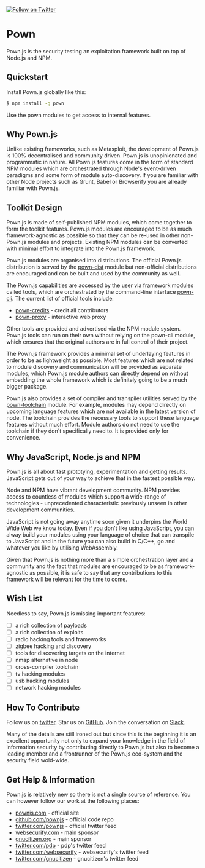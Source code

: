 [![Follow on Twitter](https://img.shields.io/twitter/follow/pownjs.svg?logo=twitter)](https://twitter.com/pownjs)

# Pown

Pown.js is the security testing an exploitation framework built on top of Node.js and NPM.

## Quickstart

Install Pown.js globally like this:

```sh
$ npm install -g pown
```

Use the pown modules to get access to internal features.

## Why Pown.js

Unlike existing frameworks, such as Metasploit, the development of Pown.js is 100% decentralised and community driven. Pown.js is unopinionated and programmatic in nature. All Pown.js features come in the form of standard NPM modules which are orchestrated through Node's event-driven paradigms and some form of module auto-discovery. If you are familiar with other Node projects such as Grunt, Babel or Browserify you are already familiar with Pown.js.

## Toolkit Design

Pown.js is made of self-published NPM modules, which come together to form the toolkit features. Pown.js modules are encouraged to be as much framework-agnostic as possible so that they can be re-used in other non-Pown.js modules and projects. Existing NPM modules can be converted with minimal effort to integrate into the Pown.js framework.

Pown.js modules are organised into distributions. The official Pown.js distribution is served by the [pown-dist](https://github.com/pownjs/pown-dist) module but non-official distributions are encouraged and can be built and used by the community as well.

The Pown.js capabilities are accessed by the user via framework modules called tools, which are orchestrated by the command-line interface [pown-cli](https://github.com/pownjs/pown-dist). The current list of official tools include:

* [pown-credits](https://github.com/pownjs/pown-credits) - credit all contributors
* [pown-proxy](https://github.com/pownjs/pown-proxy) - interactive web proxy

Other tools are provided and advertised via the NPM module system. Pown.js tools can run on their own without relying on the pown-cli module, which ensures that the original authors are in full control of their project.

The Pown.js framework provides a minimal set of underlaying features in order to be as lightweight as possible. Most features which are not related to module discovery and communication will be provided as separate modules, which Pown.js module authors can directly depend on without embedding the whole framework which is definitely going to be a much bigger package.

Pown.js also provides a set of compiler and transpiler utilities served by the [pown-toolchain](https://github.com/pownjs/pown-toolchain) module. For example, modules may depend directly on upcoming language features which are not available in the latest version of node. The toolchain provides the necessary tools to support these language features without much effort. Module authors do not need to use the toolchain if they don't specifically need to. It is provided only for convenience.

## Why JavaScript, Node.js and NPM

Pown.js is all about fast prototying, experimentation and getting results. JavaScript gets out of your way to achieve that in the fastest possible way.

Node and NPM have vibrant development community. NPM provides access to countless of modules which support a wide-range of technologies - unprecedented characteristic previously unseen in other development communities.

JavaScript is not going away anytime soon given it underpins the World Wide Web we know today. Even if you don't like using JavaScript, you can alway build your modules using your language of choice that can transpile to JavaScript and in the future you can also build in C/C++, go and whatever you like by utilising WebAssembly.

Given that Pown.js is nothing more than a simple orchestration layer and a community and the fact that modules are encouraged to be as framework-agnostic as possible, it is safe to say that any contributions to this framework will be relevant for the time to come.

## Wish List

Needless to say, Pown.js is missing important features:

- [ ] a rich collection of payloads
- [ ] a rich collection of exploits
- [ ] radio hacking tools and frameworks
- [ ] zigbee hacking and discovery
- [ ] tools for discovering targets on the internet
- [ ] nmap alternative in node
- [ ] cross-compiler toolchain
- [ ] tv hacking modules
- [ ] usb hacking modules
- [ ] network hacking modules

## How To Contribute

Follow us on [twitter](https://twitter.com/pownjs). Star us on [GitHub](https://github.com/pownjs). Join the conversation on [Slack](#slack).

Many of the details are still ironed out but since this is the beginning it is an excellent opportunity not only to expand your knowledge in the field of information security by contributing directly to Pown.js but also to become a leading member and a frontrunner of the Pown.js eco-system and the security field wold-wide.

## Get Help & Information

Pown.js is relatively new so there is not a single source of reference. You can however follow our work at the following places:

* [pownjs.com](https://pownjs.com) - official site
* [github.com/pownjs](https://github.com/pownjs) - official code repo
* [twitter.com/pownjs](https://twitter.com/pownjs) - official twitter feed
* [websecurify.com](https://websecurify.com) - main sponsor
* [gnucitizen.org](https://gnucitizen.org) - main sponsor
* [twitter.com/pdp](https://twitter.com/pdp) - pdp's twitter feed
* [twitter.com/websecurify](https://twitter.com/websecurify) - websecurify's twitter feed
* [twitter.com/gnucitizen](https://twitter.com/gnucitizen) - gnucitizen's twitter feed
